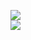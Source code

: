 [![](https://img.shields.io/badge/Made%20With-Github%20Spray-lightgrey.svg?style=for-the-badge&logo=github)](https://github.com/Annihil/github-spray#3993)  
[![](https://i.imgur.com/2DrTn0Z.gif)](https://github.com/Annihil/github-spray)